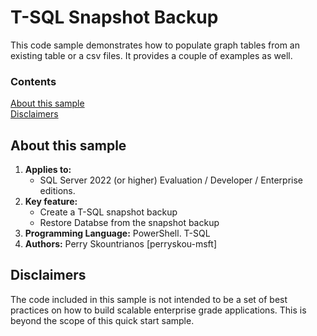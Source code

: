 # T-SQL Snapshot Backup
This code sample demonstrates how to populate graph tables from an existing table or a csv files. It provides a couple of examples as well.

### Contents

[About this sample](#about-this-sample)<br/>
[Disclaimers](#disclaimers)<br/>

<a name=about-this-sample></a>

## About this sample

1. **Applies to:**
	- SQL Server 2022 (or higher) Evaluation / Developer / Enterprise editions.
2. **Key feature:**
	- Create a T-SQL snapshot backup 
	- Restore Databse from the snapshot backup
3. **Programming Language:** PowerShell. T-SQL
5. **Authors:** Perry Skountrianos [perryskou-msft]

<a name=disclaimers></a>

## Disclaimers
The code included in this sample is not intended to be a set of best practices on how to build scalable enterprise grade applications. This is beyond the scope of this quick start sample.
